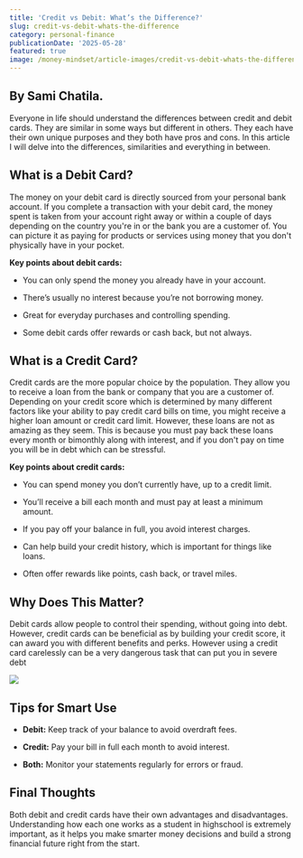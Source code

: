 ```yaml
---
title: 'Credit vs Debit: What’s the Difference?'
slug: credit-vs-debit-whats-the-difference
category: personal-finance
publicationDate: '2025-05-28'
featured: true
image: /money-mindset/article-images/credit-vs-debit-whats-the-difference.jpg
---
```


## By Sami Chatila.

Everyone in life should understand the differences between credit and debit cards. They are similar in some ways but different in others. They each have their own unique purposes and they both have pros and cons. In this article I will delve into the differences, similarities and everything in between.


## **What is a Debit Card?**

The money on your debit card is directly sourced from your personal bank account. If you complete a transaction with your debit card, the money spent is taken from your account right away or within a couple of days depending on the country you're in or the bank you are a customer of. You can picture it as paying for products or services using money that you don't physically have in your pocket. 

**Key points about debit cards:**

- You can only spend the money you already have in your account.

- There’s usually no interest because you’re not borrowing money.

- Great for everyday purchases and controlling spending.

- Some debit cards offer rewards or cash back, but not always.


## **What is a Credit Card?**

Credit cards are the more popular choice by the population. They allow you to receive a loan from the bank or company that you are a customer of. Depending on your credit score which is determined by many different factors like your ability to pay credit card bills on time, you might receive a higher loan amount or credit card limit. However, these loans are not as amazing as they seem. This is because you must pay back these loans every month or bimonthly along with interest, and if you don't pay on time you will be in debt which can be stressful.

**Key points about credit cards:**

- You can spend money you don’t currently have, up to a credit limit.

- You’ll receive a bill each month and must pay at least a minimum amount.

- If you pay off your balance in full, you avoid interest charges.

- Can help build your credit history, which is important for things like loans.

- Often offer rewards like points, cash back, or travel miles.


## **Why Does This Matter?**

Debit cards allow people to control their spending, without going into debt. However, credit cards can be beneficial as by building your credit score, it can award you with different benefits and perks. However using a credit card carelessly can be a very dangerous task that can put you in severe debt 

![](https://lh7-rt.googleusercontent.com/docsz/AD_4nXd11mJyt6L4B_B0MkZfEc8ZTfDlsuykjwWsZMwXDl6HlW2m5GGAPoAfu6lIoZNCTBNHMcOSB9qcszW-9mQ7D1scC6aPNHl7NbtuH0kwpLVssWH5mpv-bXe7Q1dL_ifJFej2ap0d9g?key=pC5XbuUVL-OF0Wm7eTEg2Q)


## **Tips for Smart Use**

* **Debit:** Keep track of your balance to avoid overdraft fees.

* **Credit:** Pay your bill in full each month to avoid interest.

* **Both:** Monitor your statements regularly for errors or fraud.

## **Final Thoughts**

Both debit and credit cards have their own advantages and disadvantages. Understanding how each one works as a student in highschool is extremely important, as it helps you make smarter money decisions and build a strong financial future right from the start.

